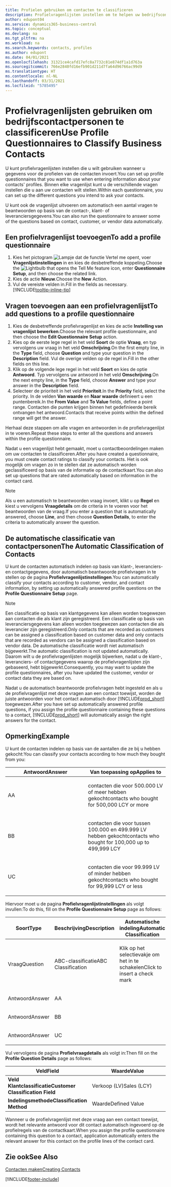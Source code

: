 ```yaml
---
title: Profielen gebruiken om contacten te classificeren
description: Profielvragenlijsten instellen om te helpen uw bedrijfscontactpersonen te classificeren
author: edupont04
ms.service: dynamics365-business-central
ms.topic: conceptual
ms.devlang: na
ms.tgt_pltfrm: na
ms.workload: na
ms.search.keywords: contacts, profiles
ms.author: edupont
ms.date: 04/01/2021
ms.openlocfilehash: 31321ce4cafd17efc8a7732c81e874df1a1d763a
ms.sourcegitcommit: 766e2840fd16efb901d211d7fa64d96766ac99d9
ms.translationtype: HT
ms.contentlocale: nl-NL
ms.lasthandoff: 03/31/2021
ms.locfileid: "5785495"
---
```

# <a name="use-profile-questionnaires-to-classify-business-contacts"></a><span data-ttu-id="4d6b0-103">Profielvragenlijsten gebruiken om bedrijfscontactpersonen te classificeren</span><span class="sxs-lookup"><span data-stu-id="4d6b0-103">Use Profile Questionnaires to Classify Business Contacts</span></span>
<span data-ttu-id="4d6b0-104">U kunt profielvragenlijsten instellen die u wilt gebruiken wanneer u gegevens voor de profielen van de contacten invoert.</span><span class="sxs-lookup"><span data-stu-id="4d6b0-104">You can set up profile questionnaires that you want to use when entering information about your contacts' profiles.</span></span> <span data-ttu-id="4d6b0-105">Binnen elke vragenlijst kunt u de verschillende vragen instellen die u aan uw contacten wilt stellen.</span><span class="sxs-lookup"><span data-stu-id="4d6b0-105">Within each questionnaire, you can set up the different questions you intend to ask your contacts.</span></span>  

<span data-ttu-id="4d6b0-106">U kunt ook de vragenlijst uitvoeren om automatisch een aantal vragen te beantwoorden op basis van de contact-, klant- of leveranciersgegevens.</span><span class="sxs-lookup"><span data-stu-id="4d6b0-106">You can also run the questionnaire to answer some of the questions based on contact, customer, or vendor data automatically.</span></span>  

## <a name="to-add-a-profile-questionnaire"></a><span data-ttu-id="4d6b0-107">Een profielvragenlijst toevoegen</span><span class="sxs-lookup"><span data-stu-id="4d6b0-107">To add a profile questionnaire</span></span>
1.  <span data-ttu-id="4d6b0-108">Kies het pictogram ![Lampje dat de functie Vertel me opent](media/ui-search/search_small.png "Vertel me wat u wilt doen"), voer **Vragenlijstinstellingen** in en kies de desbetreffende koppeling.</span><span class="sxs-lookup"><span data-stu-id="4d6b0-108">Choose the ![Lightbulb that opens the Tell Me feature](media/ui-search/search_small.png "Tell me what you want to do") icon, enter **Questionnaire Setup**, and then choose the related link.</span></span>  
2.  <span data-ttu-id="4d6b0-109">Kies de actie **Nieuw**.</span><span class="sxs-lookup"><span data-stu-id="4d6b0-109">Choose the **New** Action.</span></span>  
3.  <span data-ttu-id="4d6b0-110">Vul de vereiste velden in.</span><span class="sxs-lookup"><span data-stu-id="4d6b0-110">Fill in the fields as necessary.</span></span> [!INCLUDE[tooltip-inline-tip](includes/tooltip-inline-tip_md.md)]  

## <a name="to-add-questions-to-a-profile-questionnaire"></a><span data-ttu-id="4d6b0-111">Vragen toevoegen aan een profielvragenlijst</span><span class="sxs-lookup"><span data-stu-id="4d6b0-111">To add questions to a profile questionnaire</span></span>
1.  <span data-ttu-id="4d6b0-112">Kies de desbetreffende profielvragenlijst en kies de actie **Instelling van vragenlijst bewerken**.</span><span class="sxs-lookup"><span data-stu-id="4d6b0-112">Choose the relevant profile questionnaire, and then choose the **Edit Questionnaire Setup** action.</span></span>  
2.  <span data-ttu-id="4d6b0-113">Kies op de eerste lege regel in het veld **Soort** de optie **Vraag**, en typ vervolgens uw vraag in het veld **Omschrijving**.</span><span class="sxs-lookup"><span data-stu-id="4d6b0-113">On the first empty line, in the **Type** field, choose **Question** and type your question in the **Description** field.</span></span> <span data-ttu-id="4d6b0-114">Vul de overige velden op de regel in.</span><span class="sxs-lookup"><span data-stu-id="4d6b0-114">Fill in the other fields on this line.</span></span>  
3.  <span data-ttu-id="4d6b0-115">Klik op de volgende lege regel in het veld **Soort** en kies de optie **Antwoord**. Typ vervolgens uw antwoord in het veld **Omschrijving**.</span><span class="sxs-lookup"><span data-stu-id="4d6b0-115">On the next empty line, in the **Type** field, choose **Answer** and type your answer in the **Description** field.</span></span>  
4.  <span data-ttu-id="4d6b0-116">Selecteer de prioriteit in het veld **Prioriteit**.</span><span class="sxs-lookup"><span data-stu-id="4d6b0-116">In the **Priority** field, select the priority.</span></span> <span data-ttu-id="4d6b0-117">In de velden **Van waarde** en **Naar waarde** definieert u een puntenbereik.</span><span class="sxs-lookup"><span data-stu-id="4d6b0-117">In the **From Value** and **To Value** fields, define a point range.</span></span> <span data-ttu-id="4d6b0-118">Contacten die punten krijgen binnen het gedefinieerde bereik ontvangen het antwoord.</span><span class="sxs-lookup"><span data-stu-id="4d6b0-118">Contacts that receive points within the defined range will get the answer.</span></span>  

<span data-ttu-id="4d6b0-119">Herhaal deze stappen om alle vragen en antwoorden in de profielvragenlijst in te voeren.</span><span class="sxs-lookup"><span data-stu-id="4d6b0-119">Repeat these steps to enter all the questions and answers within the profile questionnaire.</span></span>

<span data-ttu-id="4d6b0-120">Nadat u een vragenlijst hebt gemaakt, moet u contactbeoordelingen maken om uw contacten te classificeren.</span><span class="sxs-lookup"><span data-stu-id="4d6b0-120">After you have created a questionnaire, you must create contact ratings to classify your contacts.</span></span> <span data-ttu-id="4d6b0-121">Het is ook mogelijk om vragen zo in te stellen dat ze automatisch worden geclassificeerd op basis van de informatie op de contactkaart.</span><span class="sxs-lookup"><span data-stu-id="4d6b0-121">You can also set up questions that are rated automatically based on information in the contact card.</span></span>  

> [!NOTE]
> <span data-ttu-id="4d6b0-122">Als u een automatisch te beantwoorden vraag invoert, klikt u op <STRONG>Regel</STRONG> en kiest u vervolgens <STRONG>Vraagdetails</STRONG> om de criteria in te voeren voor het beantwoorden van de vraag.</span><span class="sxs-lookup"><span data-stu-id="4d6b0-122">If you enter a question that is automatically answered, choose <STRONG>Line</STRONG>, and then choose <STRONG>Question Details</STRONG>, to enter the criteria to automatically answer the question.</span></span>

## <a name="the-automatic-classification-of-contacts"></a><span data-ttu-id="4d6b0-123">De automatische classificatie van contactpersonen</span><span class="sxs-lookup"><span data-stu-id="4d6b0-123">The Automatic Classification of Contacts</span></span>
<span data-ttu-id="4d6b0-124">U kunt de contacten automatisch indelen op basis van klant-, leveranciers- en contactgegevens, door automatisch beantwoorde profielvragen in te stellen op de pagina **Profielvragenlijstinstellingen**.</span><span class="sxs-lookup"><span data-stu-id="4d6b0-124">You can automatically classify your contacts according to customer, vendor, and contact information, by setting up automatically answered profile questions on the **Profile Questionnaire Setup** page.</span></span>  

> [!NOTE]
> <span data-ttu-id="4d6b0-125">Een classificatie op basis van klantgegevens kan alleen worden toegewezen aan contacten die als klant zijn geregistreerd. Een classificatie op basis van leveranciersgegevens kan alleen worden toegewezen aan contacten die als leverancier zijn geregistreerd.</span><span class="sxs-lookup"><span data-stu-id="4d6b0-125">Only contacts that are recorded as customers can be assigned a classification based on customer data and only contacts that are recorded as vendors can be assigned a classification based on vendor data.</span></span> <span data-ttu-id="4d6b0-126">De automatische classificatie wordt niet automatisch bijgewerkt.</span><span class="sxs-lookup"><span data-stu-id="4d6b0-126">The automatic classification is not updated automatically.</span></span> <span data-ttu-id="4d6b0-127">Daarom wilt u de profielvragenlijsten mogelijk bijwerken, nadat u de klant-, leveranciers- of contactgegevens waarop de profielvragenlijsten zijn gebaseerd, hebt bijgewerkt.</span><span class="sxs-lookup"><span data-stu-id="4d6b0-127">Consequently, you may want to update the profile questionnaires, after you have updated the customer, vendor or contact data they are based on.</span></span>  

<span data-ttu-id="4d6b0-128">Nadat u de automatisch beantwoorde profielvragen hebt ingesteld en als u de profielvragenlijst met deze vragen aan een contact toewijst, worden de juiste antwoorden voor het contact automatisch door [!INCLUDE[prod_short](includes/prod_short.md)] toegewezen.</span><span class="sxs-lookup"><span data-stu-id="4d6b0-128">After you have set up automatically answered profile questions, if you assign the profile questionnaire containing these questions to a contact, [!INCLUDE[prod_short](includes/prod_short.md)] will automatically assign the right answers for the contact.</span></span>  

## <a name="example"></a><span data-ttu-id="4d6b0-129">Opmerking</span><span class="sxs-lookup"><span data-stu-id="4d6b0-129">Example</span></span>
<span data-ttu-id="4d6b0-130">U kunt de contacten indelen op basis van de aantallen die ze bij u hebben gekocht:</span><span class="sxs-lookup"><span data-stu-id="4d6b0-130">You can classify your contacts according to how much they bought from you:</span></span>

<table>
<colgroup>
<col style="width: 50%" />
<col style="width: 50%" />
</colgroup>
<thead>
<tr class="header">
<th><span data-ttu-id="4d6b0-131"><strong>Antwoord</strong></span><span class="sxs-lookup"><span data-stu-id="4d6b0-131"><strong>Answer</strong></span></span></th>
<th><span data-ttu-id="4d6b0-132"><strong>Van toepassing op</strong></span><span class="sxs-lookup"><span data-stu-id="4d6b0-132"><strong>Applies to</strong></span></span></th>
</tr>
</thead>
<tbody>
<tr class="odd">
<td><p><span data-ttu-id="4d6b0-133">A</span><span class="sxs-lookup"><span data-stu-id="4d6b0-133">A</span></span></p></td>
<td><p><span data-ttu-id="4d6b0-134">contacten die voor 500.000 LV of meer hebben gekocht</span><span class="sxs-lookup"><span data-stu-id="4d6b0-134">contacts who bought for 500,000 LCY or more</span></span></p></td>
</tr>
<tr class="even">
<td><p><span data-ttu-id="4d6b0-135">B</span><span class="sxs-lookup"><span data-stu-id="4d6b0-135">B</span></span></p></td>
<td><p><span data-ttu-id="4d6b0-136">contacten die voor tussen 100.000 en 499.999 LV hebben gekocht</span><span class="sxs-lookup"><span data-stu-id="4d6b0-136">contacts who bought for 100,000 up to 499,999 LCY</span></span></p></td>
</tr>
<tr class="odd">
<td><p><span data-ttu-id="4d6b0-137">U</span><span class="sxs-lookup"><span data-stu-id="4d6b0-137">C</span></span></p></td>
<td><p><span data-ttu-id="4d6b0-138">contacten die voor 99.999 LV of minder hebben gekocht</span><span class="sxs-lookup"><span data-stu-id="4d6b0-138">contacts who bought for 99,999 LCY or less</span></span></p></td>
</tr>
</tbody>
</table>

<span data-ttu-id="4d6b0-139">Hiervoor moet u de pagina **Profielvragenlijstinstellingen** als volgt invullen:</span><span class="sxs-lookup"><span data-stu-id="4d6b0-139">To do this, fill on the **Profile Questionnaire Setup** page as follows:</span></span>


<table>
<colgroup>
<col style="width: 20%" />
<col style="width: 20%" />
<col style="width: 20%" />
<col style="width: 20%" />
<col style="width: 20%" />
</colgroup>
<thead>
<tr class="header">
<th><span data-ttu-id="4d6b0-140"><strong>Soort</strong></span><span class="sxs-lookup"><span data-stu-id="4d6b0-140"><strong>Type</strong></span></span></th>
<th><span data-ttu-id="4d6b0-141"><strong>Beschrijving</strong></span><span class="sxs-lookup"><span data-stu-id="4d6b0-141"><strong>Description</strong></span></span></th>
<th><span data-ttu-id="4d6b0-142"><strong>Automatische indeling</strong></span><span class="sxs-lookup"><span data-stu-id="4d6b0-142"><strong>Automatic Classification</strong></span></span></th>
<th><span data-ttu-id="4d6b0-143"><strong>Van waarde</strong></span><span class="sxs-lookup"><span data-stu-id="4d6b0-143"><strong>From Value</strong></span></span></th>
<th><span data-ttu-id="4d6b0-144"><strong>Naar waarde</strong></span><span class="sxs-lookup"><span data-stu-id="4d6b0-144"><strong>To Value</strong></span></span></th>
</tr>
</thead>
<tbody>
<tr class="odd">
<td><p><span data-ttu-id="4d6b0-145">Vraag</span><span class="sxs-lookup"><span data-stu-id="4d6b0-145">Question</span></span></p></td>
<td><p><span data-ttu-id="4d6b0-146">ABC-classificatie</span><span class="sxs-lookup"><span data-stu-id="4d6b0-146">ABC Classification</span></span></p></td>
<td><p><span data-ttu-id="4d6b0-147">Klik op het selectievakje om het in te schakelen</span><span class="sxs-lookup"><span data-stu-id="4d6b0-147">Click to insert a check mark</span></span></p></td>
<td><p> </p></td>
<td><p> </p></td>
</tr>
<tr class="even">
<td><p><span data-ttu-id="4d6b0-148">Antwoord</span><span class="sxs-lookup"><span data-stu-id="4d6b0-148">Answer</span></span></p></td>
<td><p><span data-ttu-id="4d6b0-149">A</span><span class="sxs-lookup"><span data-stu-id="4d6b0-149">A</span></span></p></td>
<td><p> </p></td>
<td><p><span data-ttu-id="4d6b0-150">500.000</span><span class="sxs-lookup"><span data-stu-id="4d6b0-150">500,000</span></span></p></td>
<td><p> </p></td>
</tr>
<tr class="odd">
<td><p><span data-ttu-id="4d6b0-151">Antwoord</span><span class="sxs-lookup"><span data-stu-id="4d6b0-151">Answer</span></span></p></td>
<td><p><span data-ttu-id="4d6b0-152">B</span><span class="sxs-lookup"><span data-stu-id="4d6b0-152">B</span></span></p></td>
<td><p> </p></td>
<td><p><span data-ttu-id="4d6b0-153">100,000</span><span class="sxs-lookup"><span data-stu-id="4d6b0-153">100,000</span></span></p></td>
<td><p><span data-ttu-id="4d6b0-154">499,999</span><span class="sxs-lookup"><span data-stu-id="4d6b0-154">499,999</span></span></p></td>
</tr>
<tr class="even">
<td><p><span data-ttu-id="4d6b0-155">Antwoord</span><span class="sxs-lookup"><span data-stu-id="4d6b0-155">Answer</span></span></p></td>
<td><p><span data-ttu-id="4d6b0-156">U</span><span class="sxs-lookup"><span data-stu-id="4d6b0-156">C</span></span></p></td>
<td><p> </p></td>
<td><p> </p></td>
<td><p><span data-ttu-id="4d6b0-157">99,999</span><span class="sxs-lookup"><span data-stu-id="4d6b0-157">99,999</span></span></p></td>
</tr>
</tbody>
</table>

<span data-ttu-id="4d6b0-158">Vul vervolgens de pagina **Profielvraagdetails** als volgt in:</span><span class="sxs-lookup"><span data-stu-id="4d6b0-158">Then fill on the **Profile Question Details** page as follows:</span></span>
<table>
<colgroup>
<col style="width: 50%" />
<col style="width: 50%" />
</colgroup>
<thead>
<tr class="header">
<th><span data-ttu-id="4d6b0-159"><strong>Veld</strong></span><span class="sxs-lookup"><span data-stu-id="4d6b0-159"><strong>Field</strong></span></span></th>
<th><span data-ttu-id="4d6b0-160"><strong>Waarde</strong></span><span class="sxs-lookup"><span data-stu-id="4d6b0-160"><strong>Value</strong></span></span></th>
</tr>
</thead>
<tbody>
<tr>
<td><span data-ttu-id="4d6b0-161"><strong>Veld Klantclassificatie</strong></span><span class="sxs-lookup"><span data-stu-id="4d6b0-161"><strong>Customer Classification Field</strong></span></span></td>
<td><span data-ttu-id="4d6b0-162"><emphasis>Verkoop (LV)</emphasis></span><span class="sxs-lookup"><span data-stu-id="4d6b0-162"><emphasis>Sales (LCY)</emphasis></span></span></td>
</tr>
<tr>
<td><span data-ttu-id="4d6b0-163"><strong>Indelingsmethode</strong></span><span class="sxs-lookup"><span data-stu-id="4d6b0-163"><strong>Classification Method</strong></span></span></td>
<td><span data-ttu-id="4d6b0-164"><emphasis>Waarde</emphasis></span><span class="sxs-lookup"><span data-stu-id="4d6b0-164"><emphasis>Defined Value</emphasis></span></span></td>
</tr>
</tbody>
</table>

<span data-ttu-id="4d6b0-165">Wanneer u de profielvragenlijst met deze vraag aan een contact toewijst, wordt het relevante antwoord voor dit contact automatisch ingevoerd op de profielregels van de contactkaart.</span><span class="sxs-lookup"><span data-stu-id="4d6b0-165">When you assign the profile questionnaire containing this question to a contact, application automatically enters the relevant answer for this contact on the profile lines of the contact card.</span></span>

## <a name="see-also"></a><span data-ttu-id="4d6b0-166">Zie ook</span><span class="sxs-lookup"><span data-stu-id="4d6b0-166">See Also</span></span>
[<span data-ttu-id="4d6b0-167">Contacten maken</span><span class="sxs-lookup"><span data-stu-id="4d6b0-167">Creating Contacts</span></span>](marketing-create-contact-companies.md)  


[!INCLUDE[footer-include](includes/footer-banner.md)]